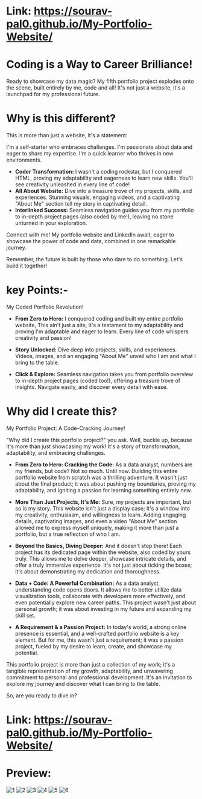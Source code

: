 # Link: https://sourav-pal0.github.io/My-Portfolio-Website/

# Coding is a Way to Career Brilliance!
Ready to showcase my data magic? My fifth portfolio project explodes onto the scene, built entirely by me, code and all! It's not just a website, it's a launchpad for my professional future.

# Why is this different?

This is more than just a website, it's a statement:

I'm a self-starter who embraces challenges.
I'm passionate about data and eager to share my expertise.
I'm a quick learner who thrives in new environments.

* **Coder Transformation:** I wasn't a coding rockstar, but I conquered HTML, proving my adaptability and eagerness to learn new skills. You'll see creativity unleashed in every line of code!
* **All About Website:** Dive into a treasure trove of my projects, skills, and experiences. Stunning visuals, engaging videos, and a captivating "About Me" section tell my story in captivating detail.
* **Interlinked Success:** Seamless navigation guides you from my portfolio to in-depth project pages (also coded by me!), leaving no stone unturned in your exploration.

Connect with me! My portfolio website and LinkedIn await, eager to showcase the power of code and data, combined in one remarkable journey.

Remember, the future is built by those who dare to do something. Let's build it together!

# key Points:-

My Coded Portfolio Revolution!
* **From Zero to Hero:** I conquered coding and built my entire portfolio website, This ain't just a site, it's a testament to my adaptability and proving I'm adaptable and eager to learn. Every line of code whispers creativity and passion!

* **Story Unlocked:** Dive deep into projects, skills, and experiences. Videos, images, and an engaging "About Me" unveil who I am and what I bring to the table.

* **Click & Explore:** Seamless navigation takes you from portfolio overview to in-depth project pages (coded too!), offering a treasure trove of insights. Navigate easily, and discover every detail with ease. ️

# Why did I create this?

My Portfolio Project: A Code-Cracking Journey!

"Why did I create this portfolio project?" you ask. Well, buckle up, because it's more than just showcasing my work! It's a story of transformation, adaptability, and embracing challenges.

* **From Zero to Hero: Cracking the Code:** As a data analyst, numbers are my friends, but code? Not so much. Until now. Building this entire portfolio website from scratch was a thrilling adventure. It wasn't just about the final product; it was about pushing my boundaries, proving my adaptability, and igniting a passion for learning something entirely new.

* **More Than Just Projects, It's Me:** Sure, my projects are important, but so is my story. This website isn't just a display case; it's a window into my creativity, enthusiasm, and willingness to learn. Adding engaging details, captivating images, and even a video "About Me" section allowed me to express myself uniquely, making it more than just a portfolio, but a true reflection of who I am.

* **Beyond the Basics, Diving Deeper:** And it doesn't stop there! Each project has its dedicated page within the website, also coded by yours truly. This allows me to delve deeper, showcase intricate details, and offer a truly immersive experience. It's not just about ticking the boxes; it's about demonstrating my dedication and thoroughness.

* **Data + Code: A Powerful Combination:** As a data analyst, understanding code opens doors. It allows me to better utilize data visualization tools, collaborate with developers more effectively, and even potentially explore new career paths. This project wasn't just about personal growth; it was about investing in my future and expanding my skill set.

* **A Requirement & a Passion Project:** In today's world, a strong online presence is essential, and a well-crafted portfolio website is a key element. But for me, this wasn't just a requirement; it was a passion project, fueled by my desire to learn, create, and showcase my potential.

This portfolio project is more than just a collection of my work; it's a tangible representation of my growth, adaptability, and unwavering commitment to personal and professional development. It's an invitation to explore my journey and discover what I can bring to the table.

So, are you ready to dive in?

# Link: https://sourav-pal0.github.io/My-Portfolio-Website/

# Preview:
![1](https://github.com/Sourav-Pal0/My-Portfolio-Website/assets/156578280/64bb5ce6-b5f4-4868-9ee2-b8c087c25f86)
![2](https://github.com/Sourav-Pal0/My-Portfolio-Website/assets/156578280/c0ae7efc-37e1-40d0-8d89-7c4d5e1722b2)
![3](https://github.com/Sourav-Pal0/My-Portfolio-Website/assets/156578280/82ef4ab1-801c-45e4-9a94-c38e4507d995)
![4](https://github.com/Sourav-Pal0/My-Portfolio-Website/assets/156578280/e5feebb3-9c36-4351-a395-7defe97fa6a6)
![5](https://github.com/Sourav-Pal0/My-Portfolio-Website/assets/156578280/f3ddd689-875b-44d3-9fce-da4d1e136fe4)
![6](https://github.com/Sourav-Pal0/My-Portfolio-Website/assets/156578280/72aa24b4-833a-44a1-95a6-581e10abc114)






